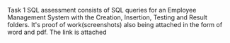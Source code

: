Task 1 SQL assessment consists of SQL queries for an Employee Management System with the Creation, Insertion, Testing and Result folders. It's proof of work(screenshots) also being attached in the form of word and pdf. The link is attached 
